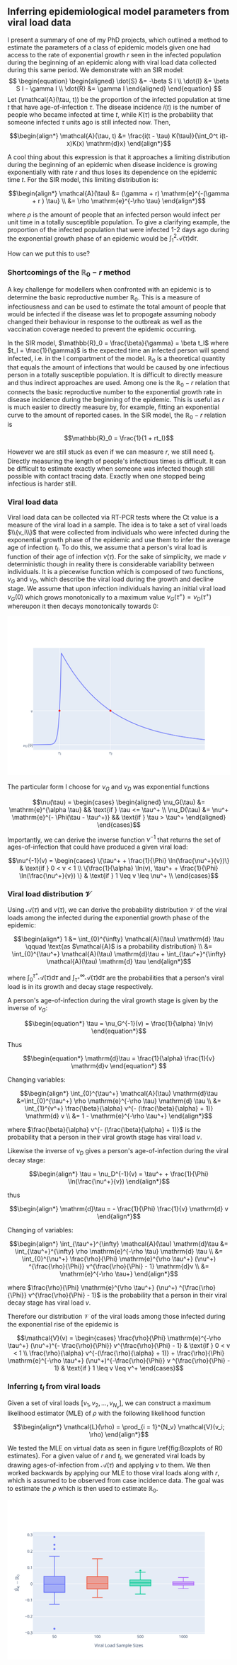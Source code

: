 ## Inferring epidemiological model parameters from viral load data

I present a summary of one of my PhD projects, which outlined a method to estimate the parameters of a class of epidemic models given one had access to the rate of exponential growth $r$ seen in the infected population during the beginning of an epidemic along with viral load data collected during this same period. We demonstrate with an SIR model:
$$
\begin{equation}
\begin{aligned}
\dot{S} &= -\beta S I \\
\dot{I} &= \beta S I - \gamma I \\
\dot{R} &= \gamma I
\end{aligned}
\end{equation}
$$
Let \(\mathcal{A}(\tau, t)\) be the proportion of the infected population at time $t$ that have age-of-infection $\tau$. The disease incidence $i(t)$ is the number of people who became infected at time $t$, while $K(\tau)$ is the probability that someone infected $\tau$ units ago is still infected now. Then,
```math
\begin{align*}
	\mathcal{A}(\tau, t) &= \frac{i(t - \tau) K(\tau)}{\int_0^t i(t-x)K(x) \mathrm{d}x}
\end{align*}
```
A cool thing about this expression is that it approaches a limiting distribution during the beginning of an epidemic when disease incidence is growing exponentially with rate $r$ and thus loses its dependence on the epidemic time $t$. For the SIR model, this limiting distribution is:
```math
\begin{align*}
	\mathcal{A}(\tau) &= (\gamma + r) \mathrm{e}^{-(\gamma + r ) \tau} \\
	&= \rho \mathrm{e}^{-\rho \tau}
\end{align*}
```
where $\rho$ is the amount of people that an infected person would infect per unit time in a totally susceptible population.
To give a clarifying example, the proportion of the infected population that were infected 1-2 days ago during the exponential growth phase of an epidemic would be $\int_1^2 \mathcal{A}(\tau)\mathrm{d}\tau$. 

How can we put this to use?

### Shortcomings of the $\mathbb{R}_0 - r$ method

A key challenge for modellers when confronted with an epidemic is to determine the basic reproductive number $\mathbb{R}_0$. This is a measure of infectiousness and can be used to estimate the total amount of people that would be infected if the disease was let to propogate assuming nobody changed their behaviour in response to the outbreak as well as the vaccination coverage needed to prevent the epidemic occurring. 

In the SIR model, $\mathbb{R}_0 = \frac{\beta}{\gamma} = \beta t_I$ where $t_I = \frac{1}{\gamma}$ is the expected time an infected person will spend infected, i.e. in the I compartment of the model. $\mathbb{R}_0$ is a theoretical quantity that equals the amount of infections that would be caused by one infectious person in a totally susceptible population. It is difficult to directly measure and thus indirect approaches are used. Among one is the $\mathbb{R}_0-r$ relation that connects the basic reproductive number to the exponential growth rate in disease incidence during the beginning of the epidemic. This is useful as $r$ is much easier to directly measure by, for example, fitting an exponential curve to the amount of reported cases. In the SIR model, the $\mathbb{R}_0-r$ relation is
```math
\mathbb{R}_0 = \frac{1}{1 + rt_I}
```
However we are still stuck as even if we can measure $r$, we still need $t_I$. Directly measuring the length of people's infectious times is difficult. It can be difficult to estimate exactly when someone was infected though still possible with contact tracing data. Exactly when one stopped being infectious is harder still. 

### Viral load data

Viral load data can be collected via RT-PCR tests where the Ct value is a measure of the viral load in a sample. The idea is to take a set of viral loads $\\{v_i\\}$ that were collected from individuals who were infected during the exponential growth phase of the epidemic and use them to infer the average age of infection $t_I$. To do this, we assume that a person's viral load is function of their age of infection $\nu(\tau)$. For the sake of simplicity, we made $\nu$ deterministic though in reality there is considerable variability between individuals. It is a piecewise function which is composed of two functions, $\nu_G$ and $\nu_D$, which describe the viral load during the growth and decline stage. We assume that upon infection individuals having an initial viral load $\nu_G(0)$ which grows monotonically to a maximum value $\nu_G(\tau^+) = \nu_D(\tau^+)$ whereupon it then decays monotonically towards 0:

![Viral load function $\nu(\tau)$](https://github.com/briantreacy/epi_param_estimation_viral_loads/blob/main/images/each_viral_load_has_two_ages_of_infection.png?raw=true)

The particular form I choose for $\nu_G$ and $\nu_D$ was exponential functions
```math
\nu(\tau) =
\begin{cases}
	\begin{aligned}
		\nu_G(\tau) &= \mathrm{e}^{\alpha \tau} && \text{if } \tau <= \tau^+ \\
		\nu_D(\tau) &= \nu^+ \mathrm{e}^{- \Phi(\tau - \tau^+)} && \text{if } \tau > \tau^+
	\end{aligned}
\end{cases}
```

Importantly, we can derive the inverse function $\nu^{-1}$ that returns the set of ages-of-infection that could have produced a given viral load:
```math
\nu^{-1}(v) =
\begin{cases}
	\{\tau^+ + \frac{1}{\Phi} \ln(\frac{\nu^+}{v})\} & \text{if } 0 < v < 1 \\
	\{\frac{1}{\alpha} \ln(v), \tau^+ + \frac{1}{\Phi} \ln(\frac{\nu^+}{v}) \} & \text{if } 1 \leq v \leq \nu^+ \\
\end{cases}
```
### Viral load distribution $\mathcal{V}$
Using $\mathcal{A}(\tau)$ and $\nu(\tau)$, we can derive the probability distribution $\mathcal{V}$ of the viral loads among the infected during the exponential growth phase of the epidemic:
```math
\begin{align*}
	1 &= \int_{0}^{\infty} \mathcal{A}(\tau) \mathrm{d} \tau \qquad \text{as $\mathcal{A}$ is a probability distribution} \\
	&= \int_{0}^{\tau^+} \mathcal{A}(\tau) \mathrm{d}\tau + \int_{\tau^+}^{\infty} \mathcal{A}(\tau) \mathrm{d} \tau
\end{align*}
```
where $\int_{0}^{\tau^+} \mathcal{A}(\tau) \mathrm{d}\tau$ and $\int_{\tau^+}^{\infty} \mathcal{A}(\tau) \mathrm{d} \tau$ are the probabilities that a person's viral load is in its growth and decay stage respectively. 

A person's age-of-infection during the viral growth stage is given by the inverse of $\nu_G$:
```math
\begin{equation*}
	\tau = \nu_G^{-1}(v) =  \frac{1}{\alpha} \ln(v)
\end{equation*}
```
Thus
```math
\begin{equation*}
	\mathrm{d}\tau = \frac{1}{\alpha} \frac{1}{v} \mathrm{d}v
\end{equation*} 
```
Changing variables: 
```math
\begin{align*}
	\int_{0}^{\tau^+} \mathcal{A}(\tau) \mathrm{d}\tau &=\int_{0}^{\tau^+} \rho \mathrm{e}^{-\rho \tau} \mathrm{d} \tau \\ 
	&= \int_{1}^{v^+} \frac{\beta}{\alpha} v^{- (\frac{\beta}{\alpha} + 1)} \mathrm{d} v \\
	&= 1 - \mathrm{e}^{-\rho \tau^+}
\end{align*}
```
where $\frac{\beta}{\alpha} v^{- (\frac{\beta}{\alpha} + 1)}$ is the probability that a person in their viral growth stage has viral load $v$. 

Likewise the inverse of $\nu_D$ gives a person's age-of-infection during the viral decay stage:
```math
\begin{align*}
	\tau = \nu_D^{-1}(v) = \tau^+ + \frac{1}{\Phi} \ln(\frac{\nu^+}{v})
\end{align*}
```
thus
```math
\begin{align*}
	\mathrm{d}\tau = - \frac{1}{\Phi} \frac{1}{v} \mathrm{d} v
\end{align*}
```
Changing of variables:
```math
\begin{align*}
	\int_{\tau^+}^{\infty} \mathcal{A}(\tau) \mathrm{d}\tau &= \int_{\tau^+}^{\infty} \rho \mathrm{e}^{-\rho \tau} \mathrm{d} \tau \\
	&= \int_{0}^{\nu^+} \frac{\rho}{\Phi} \mathrm{e}^{\rho \tau^+} (\nu^+) ^{\frac{\rho}{\Phi}} v^{\frac{\rho}{\Phi} - 1} \mathrm{d}v \\
	&= \mathrm{e}^{-\rho \tau+}
\end{align*}
```
where $\frac{\rho}{\Phi} \mathrm{e}^{\rho \tau^+} (\nu^+) ^{\frac{\rho}{\Phi}} v^{\frac{\rho}{\Phi} - 1}$ is the probability that a person in their viral decay stage has viral load $v$.  

Therefore our distribution $\mathcal{V}$ of the viral loads among those infected during the exponential rise of the epidemic is
```math
\mathcal{V}(v) =
\begin{cases}
	\frac{\rho}{\Phi} \mathrm{e}^{-\rho \tau^+} (\nu^+)^{- \frac{\rho}{\Phi}} v^{\frac{\rho}{\Phi} - 1} & \text{if } 0 < v < 1 \\
	\frac{\rho}{\alpha} v^{-(\frac{\rho}{\alpha} + 1)} + \frac{\rho}{\Phi} \mathrm{e}^{-\rho \tau^+} (\nu^+)^{-\frac{\rho}{\Phi}} v ^{\frac{\rho}{\Phi} - 1} & \text{if } 1 \leq v \leq v^+ 
\end{cases}
```

### Inferring $t_I$ from viral loads

Given a set of viral loads $[v_1, v_2, ..., v_{N_v} ]$, we can construct a maximum likelihood estimator (MLE) of $\rho$ with the following likelihood function
```math
\begin{align*}
	\mathcal{L}(\rho) = \prod_{i = 1}^{N_v} \mathcal{V}(v_i; \rho)
\end{align*}
```
We tested the MLE on virtual data as seen in figure \ref{fig:Boxplots of R0 estimates}. For a given value of $r$ and $t_I$, we generated viral loads by drawing ages-of-infection from $\mathcal{A}(\tau)$ and applying $\nu$ to them. We then worked backwards by applying our MLE to those viral loads along with $r$, which is assumed to be observed from case incidence data. The goal was to estimate the $\rho$ which is then used to estimate $\mathbb{R}_0$. 

![Viral load function $\nu(\tau)$](https://github.com/briantreacy/epi_param_estimation_viral_loads/blob/main/images/boxplot_R0_estimates_SIR.png?raw=true)
